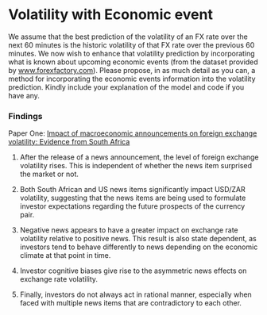 # Volatility with Economic event


We assume that the best prediction of the volatility of an FX rate over the next 60 minutes is  the historic volatility of that FX rate over the previous 60 minutes.
We now wish to enhance that volatility prediction by incorporating what is known about upcoming economic events (from the dataset provided by www.forexfactory.com).
Please propose, in as much detail as you can, a method for incorporating the economic events information into the volatility prediction.
Kindly include your explanation of the model and code if you have any.


### Findings

Paper One: [Impact of macroeconomic announcements on foreign exchange volatility: Evidence from South Africa](papers/paper1.pdf)

1. After the release of a news announcement, the level of foreign exchange volatility rises. This is independent of whether the news item surprised the market or not.

2. Both South African and US news items significantly impact USD/ZAR volatility, suggesting that the news items are being used to formulate investor expectations regarding the future prospects of the currency pair.

3. Negative news appears to have a greater impact on exchange rate volatility relative to positive news. This result is also state dependent, as investors tend to behave differently to news depending on the economic climate at that point in time.

4. Investor cognitive biases give rise to the asymmetric news effects on exchange rate volatility.

5. Finally, investors do not always act in rational manner, especially when faced with multiple news items that are contradictory to each other.
